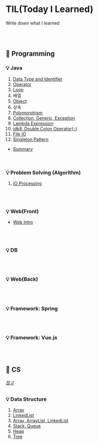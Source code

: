 # TIL(Today I Learned)
Write down what I learned

<br></br>
## 🎈 Programming
### 💡 Java

1. [Data Type and Identifier](java/Data_Type_and_Identifier.md)
2. [Operator](java/Operator.md)
3. [Loop](java/Loop.md)
4. 배열
5. [Object](java/Object.md)
6. 상속
7. [Polymorphism](java/Polymorphism.md)
8. [Collection, Generic, Exception](java/Collection_Generic_Exception.md)
9. [Lambda Expression](java/Lambda_Expression.md)
10. [jdk8, Double Colon Operator(::)](java/jdk8_Double_Colon_Operator(::).md)
11. [File IO](java/File_IO.md)  
12. [Singleton Pattern](java/Singleton_Pattern.md)  

- [Summary](java/Summary.md)  
<br></br>

### 💡 Problem Solving (Algorithm)

1. [IO Processing](problem-solving/io-processing.md)

<br></br>

### 💡 Web(Front)
- [Web Intro](web/Intro.md)

<br></br>

### 💡 DB

<br></br>

### 💡 Web(Back)

<br></br>

### 💡 Framework: Spring

<br></br>

### 💡 Framework: Vue.js

<br></br>

## 🎈 CS
###### [참고](https://github.com/gyoogle/tech-interview-for-developer)
### 💡 Data Structure

1. [Array](data-structure/array.md)
2. [LinkedList]()
3. [Array, ArrayList, LinkedList]()
4. [Stack, Queue](data-structure/stack-queue.md)
5. [Heap](data-structure/heap.md)
6. [Tree](data-structure/tree.md)
<br></br>
